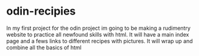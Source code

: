 # odin-recipies
In my first project for the odin project im going to be making a rudimentry website to practice all newfound skills with html. It will have a main index page and a fews links to different recipes with pictures. It will wrap up and combine all the basics of html